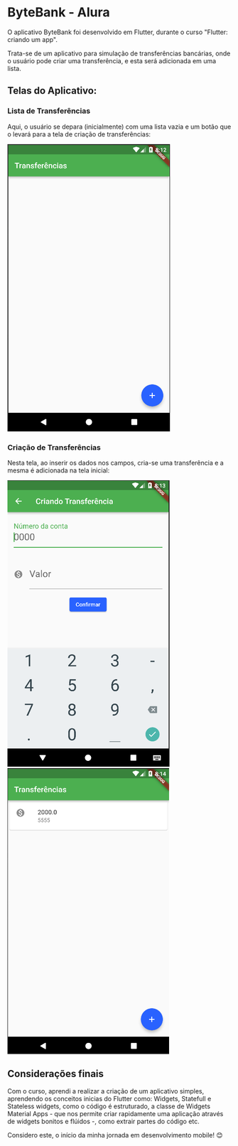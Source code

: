 # ByteBank - Alura

O aplicativo ByteBank foi desenvolvido em Flutter, durante o curso "Flutter: criando um app".

Trata-se de um aplicativo para simulação de transferências bancárias, onde o usuário pode criar uma transferência, e esta será adicionada em uma lista.

## Telas do Aplicativo:

### Lista de Transferências

Aqui, o usuário se depara (inicialmente) com uma lista vazia e um botão que o levará para a tela de criação de transferências:

<img src="home_sem_nada.png" alt="Home do aplicativo">

### Criação de Transferências

Nesta tela, ao inserir os dados nos campos, cria-se uma transferência e a mesma é adicionada na tela inicial:

<img src="criando_transf.png" alt="Criando transferência"><br>
<img src="home_com_transf.png" alt="Transferência criada">

## Considerações finais

Com o curso, aprendi a realizar a criação de um aplicativo simples, aprendendo os conceitos inicias do Flutter como: Widgets, Statefull e Stateless widgets, como o código é estruturado, a classe de Widgets Material Apps - que nos permite criar rapidamente uma aplicação através de widgets bonitos e flúidos -, como extrair partes do código etc.

Considero este, o início da minha jornada em desenvolvimento mobile! 😊
